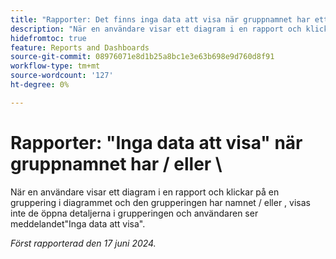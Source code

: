 ```yaml
---
title: "Rapporter: Det finns inga data att visa när gruppnamnet har ett snedstreck eller ett snedstreck"
description: "När en användare visar ett diagram i en rapport och klickar på en gruppering i diagrammet, och den grupperingen har ett snedstreck eller ett bakvänt snedstreck i namnet, visas inte de öppna objekten i grupperingen och användaren ser meddelandet Inga data att visa."
hidefromtoc: true
feature: Reports and Dashboards
source-git-commit: 08976071e8d1b25a8bc1e3e63b698e9d760d8f91
workflow-type: tm+mt
source-wordcount: '127'
ht-degree: 0%

---
```



# Rapporter: &quot;Inga data att visa&quot; när gruppnamnet har / eller \

När en användare visar ett diagram i en rapport och klickar på en gruppering i diagrammet och den grupperingen har namnet / eller \, visas inte de öppna detaljerna i grupperingen och användaren ser meddelandet&quot;Inga data att visa&quot;.

_Först rapporterad den 17 juni 2024._
